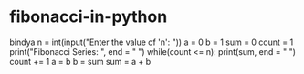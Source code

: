 # fibonacci-in-python
bindya
n = int(input("Enter the value of 'n': "))
a = 0
b = 1
sum = 0
count = 1
print("Fibonacci Series: ", end = " ")
while(count <= n):
  print(sum, end = " ")
  count += 1
  a = b
  b = sum
  sum = a + b
